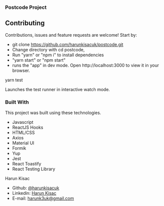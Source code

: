 ### Postcode Project

## Contributing

Contributions, issues and feature requests are welcome! Start by:

- git clone https://github.com/harunkisacuk/postcode.git
- Change directory with cd postcode,
- Run "yarn" or "npm i" to install dependencies
- "yarn start" or "npm start" 
- runs the "app" in dev mode. Open http://localhost:3000 to view it in your browser.

yarn test

Launches the test runner in interactive watch mode.

### Built With

This project was built using these technologies.

- Javascript
- ReactJS Hooks
- HTML/CSS
- Axios
- Material UI
- Formik
- Yup
- Jest
- React Toastify
- React Testing Library

​Harun Kisac

- Github: [@harunkisacuk](https://github.com/harunkisacuk)
- Linkedin: [Harun Kisac](https://www.linkedin.com/in/harun-kisac/)
- E-mail: harunk3uk@gmail.com
